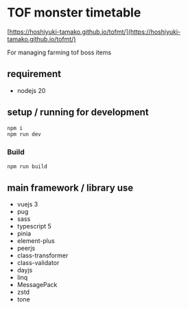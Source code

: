 # TOF monster timetable

[https://hoshiyuki-tamako.github.io/tofmt/](https://hoshiyuki-tamako.github.io/tofmt/)

For managing farming tof boss items

## requirement

- nodejs 20

## setup / running for development

```sh
npm i
npm run dev
```

### Build

```sh
npm run build
```

## main framework / library use

- vuejs 3
- pug
- sass
- typescript 5
- pinia
- element-plus
- peerjs
- class-transformer
- class-validator
- dayjs
- linq
- MessagePack
- zstd
- tone
